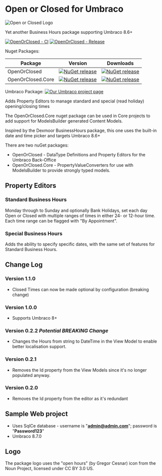 ﻿# Open or Closed for Umbraco

![Open or Closed Logo](https://raw.githubusercontent.com/YourITGroup/OpenOrClosed/master/GithubFiles/Logo/OpenOrClosed_logo.png)

Yet another Business Hours package supporting Umbraco 8.6+

[![OpenOrClosed - CI](https://github.com/YourITGroup/OpenOrClosed/actions/workflows/build.yml/badge.svg)](https://github.com/YourITGroup/OpenOrClosed/actions/workflows/build.yml)
[![OpenOrClosed - Release](https://github.com/YourITGroup/OpenOrClosed/actions/workflows/release.yml/badge.svg)](https://github.com/YourITGroup/OpenOrClosed/actions/workflows/release.yml)

Nuget Packages:

| Package | Version | Downloads |
| -- | -- | -- |
| OpenOrClosed | [![NuGet release](https://img.shields.io/nuget/v/OpenOrClosed.svg)](https://www.nuget.org/packages/OpenOrClosed/) | [![NuGet release](https://img.shields.io/nuget/dt/OpenOrClosed.svg)](https://www.nuget.org/packages/OpenOrClosed/) |
| OpenOrClosed.Core | [![NuGet release](https://img.shields.io/nuget/v/OpenOrClosed.Core.svg)](https://www.nuget.org/packages/OpenOrClosed.Core/) | [![NuGet release](https://img.shields.io/nuget/dt/OpenOrClosed.Core.svg)](https://www.nuget.org/packages/OpenOrClosed.Core/) |

Umbraco Package: [![Our Umbraco project page](https://img.shields.io/badge/our-umbraco-orange.svg)](https://our.umbraco.org/projects/backoffice-extensions/open-or-closed)

Adds Property Editors to manage standard and special (read holiday) opening/closing times

The OpenOrClosed.Core nuget package can be used in Core projects to add support for ModelsBuilder generated Content Models.

Inspired by the Dexmoor BusinessHours package, this one uses the built-in date and time picker and targets Umbraco 8.6+

There are two nuGet packages:

* OpenOrClosed - DataType Definitions and Property Editors for the Umbraco Back-Office
* OpenOrClosed.Core - PropertyValueConverters for use with ModelsBuilder to provide strongly typed models.

## Property Editors

### Standard Business Hours

Monday through to Sunday and optionally Bank Holidays, set each day Open or Closed with multiple ranges of times in either 24- or 12-hour time.  Each time range can be flagged with "By Appointment".

### Special Business Hours

Adds the ability to specify specific dates, with the same set of features for Standard Business Hours.

## Change Log

### Version 1.1.0

* Closed Times can now be made optional by configuration (breaking change)

### Version 1.0.0

* Supports Umbraco 8+

### Version 0.2.2 ***Potential BREAKING Change***

* Changes the Hours from string to DateTime in the View Model to enable better localisation support.

### Version 0.2.1

* Removes the Id property from the View Models since it's no longer populated anyway.

### Version 0.2.0

* Removes the Id property from the editor as it's redundant

## Sample Web project

* Uses SqlCe database - username is "**admin@admin.com**"; password is "**Password123**"
* Umbraco 8.7.0

## Logo

The package logo uses the "open hours" (by Gregor Cesnar) icon from the Noun Project, licensed under CC BY 3.0 US.
